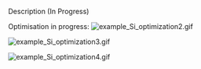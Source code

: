 Description (In Progress)


Optimisation in progress:
![example_Si_optimization2.gif](https://github.com/dmytrokovych/iSPR-inverse-design/blob/main/gifs/example_Si_optimization2.gif)

![example_Si_optimization3.gif](https://github.com/dmytrokovych/iSPR-inverse-design/blob/main/gifs/example_Si_optimization3.gif)

![example_Si_optimization4.gif](https://github.com/dmytrokovych/iSPR-inverse-design/blob/main/gifs/example_Si_optimization4.gif)
